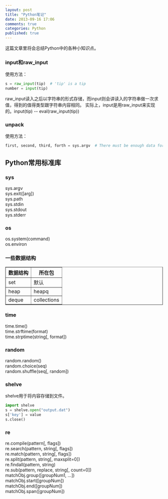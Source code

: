 ```yaml
---
layout: post
title: "Python笔记"
date: 2013-09-16 17:06
comments: true
categories: Python
published: true
---
```

这篇文章里将会总结Python中的各种小知识点。

### input和raw_input
使用方法：
```python
s = raw_input(tip)  # 'tip' is a tip
number = input(tip)
```
raw_input读入之后以字符串的形式存储，而input则会讲读入的字符串做一次求值，得到的值得类型跟字符串内容相同。
实际上，input是用raw_input来实现的。input(tip) -- eval(raw_input(tip))

### unpack
使用方法：
```python
first, second, third, forth = sys.argv  # There must be enough data for unpacking, otherwise exception will be raised
```

## Python常用标准库
### sys
sys.argv  
sys.exit([arg])  
sys.path  
sys.stdin  
sys.stdout  
sys.stderr
### os
os.system(command)  
os.environ
### 一些数据结构
<table border="1">
<tr><th>数据结构</th><th>所在包</th></tr>
<tr><td>set</td><td>默认</td></tr>
<tr><td>heap</td><td>heapq</td></tr>
<tr><td>deque</td><td>collections</td></tr>
</table>


### time
time.time()  
time.strftime(format)  
time.strptime(string[, format])  


### random
random.random()  
random.choice(seq)  
random.shuffle(seq[, random])

### shelve
shelve用于将内容存储到文件。
```python
import shelve
s = shelve.open("output.dat")
s['key'] = value
s.close()
```

### re
re.compile(pattern[, flags])  
re.search(pattern, string[, flags])  
re.match(pattern, string[, flags])  
re.split(pattern, string[, maxsplit=0])  
re.findall(pattern, string)  
re.sub(pattern, replace, string[, count=0])  
matchObj.group([groupNum1, ...])  
matchObj.start([groupNum])  
matchObj.end([groupNum])  
matchObj.span([groupNum])